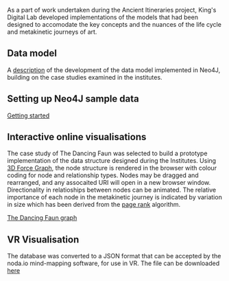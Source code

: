 
As a part of work undertaken during the Ancient Itineraries project, King's Digital Lab developed implementations of the models that had been designed to accomodate the key concepts and the nuances of the life cycle and metakinetic journeys of art.

## Data model

A [description](data-design.html) of the development of the data model implemented in Neo4J, building on the case studies examined in the institutes.

## Setting up Neo4J sample data

[Getting started](neo4j-setup.html)

## Interactive online visualisations

The case study of The Dancing Faun was selected to build a prototype implementation of the data structure designed during the Institutes. Using [3D Force Graph](https://github.com/vasturiano/3d-force-graph), the node structure is rendered in the browser with colour coding for node and relationship types.
Nodes may be dragged and rearranged, and any assocaited URI will open in a new browser window. Directionality in relatioships between nodes can be animated. The relative importance of each node in the metakinetic journey is indicated by variation in size which has been derived from the [page rank](https://neo4j.com/docs/graph-data-science/current/algorithms/page-rank/) algorithm.

[The Dancing Faun graph](views/graph.html)

## VR Visualisation

The database was converted to a JSON format that can be accepted by the noda.io mind-mapping software, for use in VR. The file can be downloaded [here](data/processed/DancinFaun_NODA.json) 
